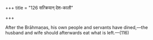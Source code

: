 +++
title = "126 सत्क्रियान् देश-कालौ"

+++

After the Brāhmaṇas, his own people and servants have dined,—the husband and wife should afterwards eat what is left.—(116)